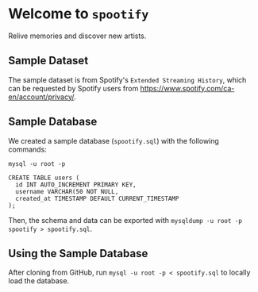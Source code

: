 # Welcome to `spootify`
Relive memories and discover new artists.

## Sample Dataset
The sample dataset is from Spotify's `Extended Streaming History`, which can be requested by Spotify users from https://www.spotify.com/ca-en/account/privacy/.

## Sample Database
We created a sample database (`spootify.sql`) with the following commands:

```
mysql -u root -p
```

```
CREATE TABLE users (
  id INT AUTO_INCREMENT PRIMARY KEY,
  username VARCHAR(50 NOT NULL,
  created_at TIMESTAMP DEFAULT CURRENT_TIMESTAMP
);
```

Then, the schema and data can be exported with `mysqldump -u root -p spootify > spootify.sql`.

## Using the Sample Database
After cloning from GitHub, run `mysql -u root -p < spootify.sql` to locally load the database.



